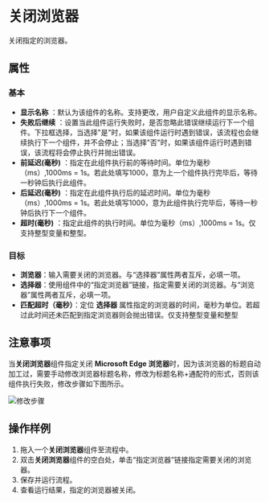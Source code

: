 # 关闭浏览器

关闭指定的浏览器。

## 属性

### 基本

- **显示名称** ：默认为该组件的名称。支持更改，用户自定义此组件的显示名称。
- **失败后继续** ：设置当此组件运行失败时，是否忽略此错误继续运行下一个组件。下拉框选择，当选择"是"时，如果该组件运行时遇到错误，该流程也会继续执行下一个组件，并不会停止；当选择"否"时，如果该组件运行时遇到错误，该流程将会停止执行并抛出错误。
- **前延迟(毫秒)** ：指定在此组件执行前的等待时间。单位为毫秒（ms）,1000ms = 1s。若此处填写1000，意为上一个组件执行完毕后，等待一秒钟后执行此组件。
- **后延迟(毫秒)** ：指定在此组件执行后的延迟时间。单位为毫秒（ms）,1000ms = 1s。若此处填写1000，意为此组件执行完毕后，等待一秒钟后执行下一个组件。
- **超时(毫秒)** ：指定此组件的执行时间。单位为毫秒（ms）,1000ms = 1s。仅支持整型变量和整型。

### 目标

- **浏览器**：输入需要关闭的浏览器。与“选择器”属性两者互斥，必填一项。
- **选择器**：使用组件中的“指定浏览器”链接，指定需要关闭的浏览器。与“浏览器”属性两者互斥，必填一项。
- **匹配超时（毫秒）**：定位 **选择器** 属性指定的浏览器的时间，毫秒为单位。若超过此时间还未匹配到指定浏览器则会抛出错误。仅支持整型变量和整型

## 注意事项

当**关闭浏览器**组件指定关闭 **Microsoft Edge 浏览器**时，因为该浏览器的标题自动加工过，需要手动修改浏览器标题名称，修改为标题名称+通配符的形式，否则该组件执行失败，修改步骤如下图所示。

![修改步骤](https://docimages.blob.core.chinacloudapi.cn/images/Activities/closebrowser20210112.png)

## 操作样例

1. 拖入一个**关闭浏览器**组件至流程中。
2. 双击**关闭浏览器**组件的空白处，单击“指定浏览器”链接指定需要关闭的浏览器。
3. 保存并运行流程。
4. 查看运行结果，指定的浏览器被关闭。
